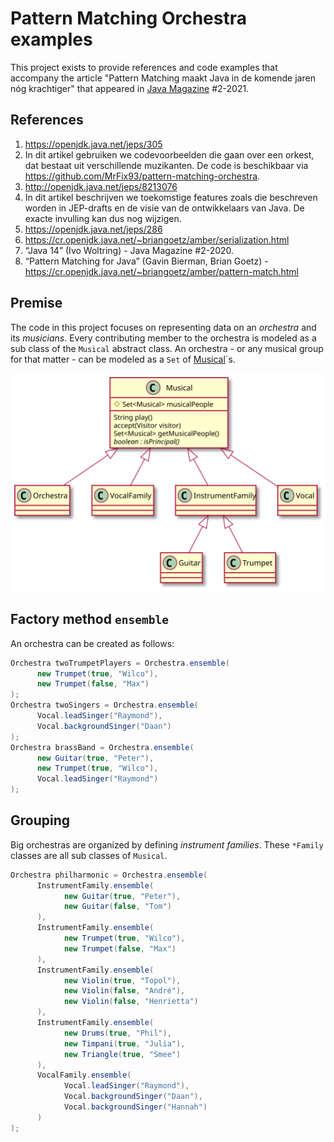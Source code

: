 # Pattern Matching Orchestra examples

This project exists to provide references and code examples that accompany the article "Pattern Matching maakt Java in de komende jaren nóg krachtiger" that appeared in [Java Magazine](https://nljug.org/java-magazine) #2-2021.

## References

1. https://openjdk.java.net/jeps/305
2. In dit artikel gebruiken we codevoorbeelden die gaan over een orkest, dat bestaat uit verschillende muzikanten. De code is beschikbaar via https://github.com/MrFix93/pattern-matching-orchestra.
3. http://openjdk.java.net/jeps/8213076
4. In dit artikel beschrijven we toekomstige features zoals die beschreven worden in JEP-drafts en de visie van de ontwikkelaars van Java. De exacte invulling kan dus nog wijzigen.
5. https://openjdk.java.net/jeps/286
6. https://cr.openjdk.java.net/~briangoetz/amber/serialization.html
7. “Java 14” (Ivo Woltring) - Java Magazine #2-2020.
8. “Pattern Matching for Java” (Gavin Bierman, Brian Goetz) - https://cr.openjdk.java.net/~briangoetz/amber/pattern-match.html

## Premise

The code in this project focuses on representing data on an *orchestra* and its *musicians*. 
Every contributing member to the orchestra is modeled as a sub class of the `Musical` abstract class.
An orchestra - or any musical group for that matter - can be modeled as a `Set` of [Musical](https://github.com/MrFix93/pattern-matching-orchestra/blob/97b54b6c900b44541294041c65cedf0caddaca0e/src/main/java/nl/infosupport/models/Musical.java)`s.

![Class diagram of the example](class-diagram.svg)

## Factory method `ensemble`

An orchestra can be created as follows:

``` java
Orchestra twoTrumpetPlayers = Orchestra.ensemble(
      new Trumpet(true, "Wilco"), 
      new Trumpet(false, "Max")
);
Orchestra twoSingers = Orchestra.ensemble(
      Vocal.leadSinger("Raymond"), 
      Vocal.backgroundSinger("Daan")
);
Orchestra brassBand = Orchestra.ensemble(
      new Guitar(true, "Peter"), 
      new Trumpet(true, "Wilco"), 
      Vocal.leadSinger("Raymond")
);
```

## Grouping

Big orchestras are organized by defining *instrument families*. These `*Family` classes are all sub classes of `Musical`.

``` java
Orchestra philharmonic = Orchestra.ensemble(
      InstrumentFamily.ensemble(
            new Guitar(true, "Peter"), 
            new Guitar(false, "Tom")
      ),
      InstrumentFamily.ensemble(
            new Trumpet(true, "Wilco"), 
            new Trumpet(false, "Max")
      ),
      InstrumentFamily.ensemble(
            new Violin(true, "Topol"),
            new Violin(false, "André"),
            new Violin(false, "Henrietta")
      ),
      InstrumentFamily.ensemble(
            new Drums(true, "Phil"), 
            new Timpani(true, "Julia"), 
            new Triangle(true, "Smee")
      ),
      VocalFamily.ensemble(
            Vocal.leadSinger("Raymond"), 
            Vocal.backgroundSinger("Daan"), 
            Vocal.backgroundSinger("Hannah")
      )
);
```
